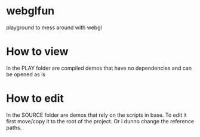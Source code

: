 # webglfun
playground to mess around with webgl

# How to view
In the PLAY folder are compiled demos that have no dependencies and can be opened as is

# How to edit
In the SOURCE folder are demos that rely on the scripts in base. To edit it first move/copy it to the root of the project. Or I dunno change the reference paths.
